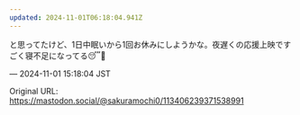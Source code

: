 ```yaml
---
updated: 2024-11-01T06:18:04.941Z
---
```


<p>と思ってたけど、1日中眠いから1回お休みにしようかな。夜遅くの応援上映ですごく寝不足になってる😴🐑</p>

&mdash; 2024-11-01 15:18:04 JST

Original URL: https://mastodon.social/@sakuramochi0/113406239371538991
